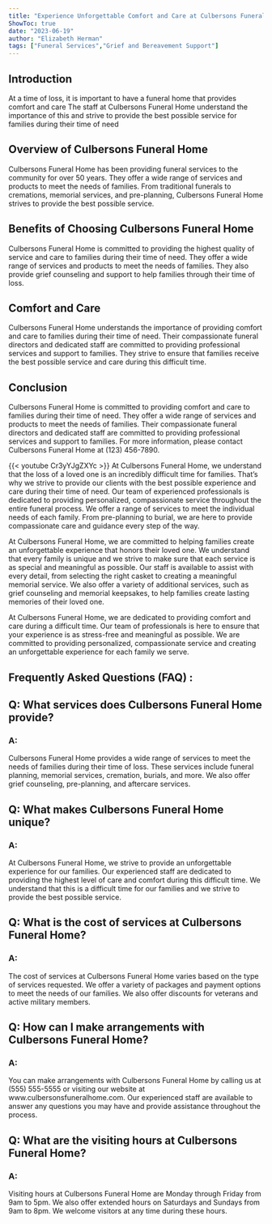 ```yaml
---
title: "Experience Unforgettable Comfort and Care at Culbersons Funeral Home"
ShowToc: true 
date: "2023-06-19"
author: "Elizabeth Herman" 
tags: ["Funeral Services","Grief and Bereavement Support"]
---
```

## Introduction

At a time of loss, it is important to have a funeral home that provides comfort and care The staff at Culbersons Funeral Home understand the importance of this and strive to provide the best possible service for families during their time of need

## Overview of Culbersons Funeral Home

Culbersons Funeral Home has been providing funeral services to the community for over 50 years. They offer a wide range of services and products to meet the needs of families. From traditional funerals to cremations, memorial services, and pre-planning, Culbersons Funeral Home strives to provide the best possible service.

## Benefits of Choosing Culbersons Funeral Home

Culbersons Funeral Home is committed to providing the highest quality of service and care to families during their time of need. They offer a wide range of services and products to meet the needs of families. They also provide grief counseling and support to help families through their time of loss.

## Comfort and Care

Culbersons Funeral Home understands the importance of providing comfort and care to families during their time of need. Their compassionate funeral directors and dedicated staff are committed to providing professional services and support to families. They strive to ensure that families receive the best possible service and care during this difficult time.

## Conclusion

Culbersons Funeral Home is committed to providing comfort and care to families during their time of need. They offer a wide range of services and products to meet the needs of families. Their compassionate funeral directors and dedicated staff are committed to providing professional services and support to families. For more information, please contact Culbersons Funeral Home at (123) 456-7890.

{{< youtube Cr3yYJgZXYc >}} 
At Culbersons Funeral Home, we understand that the loss of a loved one is an incredibly difficult time for families. That’s why we strive to provide our clients with the best possible experience and care during their time of need. Our team of experienced professionals is dedicated to providing personalized, compassionate service throughout the entire funeral process. We offer a range of services to meet the individual needs of each family. From pre-planning to burial, we are here to provide compassionate care and guidance every step of the way. 

At Culbersons Funeral Home, we are committed to helping families create an unforgettable experience that honors their loved one. We understand that every family is unique and we strive to make sure that each service is as special and meaningful as possible. Our staff is available to assist with every detail, from selecting the right casket to creating a meaningful memorial service. We also offer a variety of additional services, such as grief counseling and memorial keepsakes, to help families create lasting memories of their loved one. 

At Culbersons Funeral Home, we are dedicated to providing comfort and care during a difficult time. Our team of professionals is here to ensure that your experience is as stress-free and meaningful as possible. We are committed to providing personalized, compassionate service and creating an unforgettable experience for each family we serve.

## Frequently Asked Questions (FAQ) :
<h2>Q: What services does Culbersons Funeral Home provide?</h2>

<h3>A:</h3>
Culbersons Funeral Home provides a wide range of services to meet the needs of families during their time of loss. These services include funeral planning, memorial services, cremation, burials, and more. We also offer grief counseling, pre-planning, and aftercare services. 

<h2>Q: What makes Culbersons Funeral Home unique?</h2>

<h3>A:</h3>
At Culbersons Funeral Home, we strive to provide an unforgettable experience for our families. Our experienced staff are dedicated to providing the highest level of care and comfort during this difficult time. We understand that this is a difficult time for our families and we strive to provide the best possible service. 

<h2>Q: What is the cost of services at Culbersons Funeral Home?</h2>

<h3>A:</h3>
The cost of services at Culbersons Funeral Home varies based on the type of services requested. We offer a variety of packages and payment options to meet the needs of our families. We also offer discounts for veterans and active military members. 

<h2>Q: How can I make arrangements with Culbersons Funeral Home?</h2>

<h3>A:</h3>
You can make arrangements with Culbersons Funeral Home by calling us at (555) 555-5555 or visiting our website at www.culbersonsfuneralhome.com. Our experienced staff are available to answer any questions you may have and provide assistance throughout the process. 

<h2>Q: What are the visiting hours at Culbersons Funeral Home?</h2>

<h3>A:</h3>
Visiting hours at Culbersons Funeral Home are Monday through Friday from 9am to 5pm. We also offer extended hours on Saturdays and Sundays from 9am to 8pm. We welcome visitors at any time during these hours.



